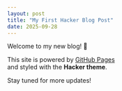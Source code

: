 ```yaml
---
layout: post
title: "My First Hacker Blog Post"
date: 2025-09-28
---
```


Welcome to my new blog! 🎉

This site is powered by [GitHub Pages](https://pages.github.com/)  
and styled with the **Hacker theme**.

Stay tuned for more updates!
